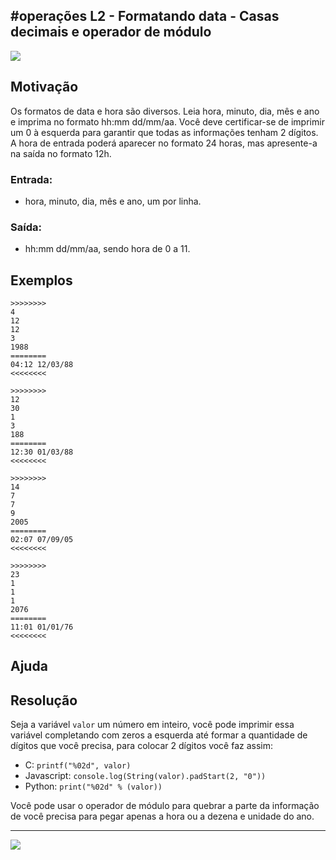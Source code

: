 ## #operações L2 - Formatando data - Casas decimais e operador de módulo

![](https://raw.githubusercontent.com/qxcodefup/moodle/master/base/011/__capa.jpg)

## Motivação

Os formatos de data e hora são diversos. Leia hora, minuto, dia, mês e ano e imprima no formato hh:mm dd/mm/aa. Você deve certificar-se de imprimir um 0 à esquerda para garantir que todas as informações tenham 2 dígitos. A hora de entrada poderá aparecer no formato 24 horas, mas apresente-a na saída no formato 12h.

### Entrada:
- hora, minuto, dia, mês e ano, um por linha.

### Saída:
- hh:mm dd/mm/aa, sendo hora de 0 a 11.

## Exemplos

```
>>>>>>>>
4
12
12
3
1988
========
04:12 12/03/88
<<<<<<<<

>>>>>>>>
12
30
1
3
188
========
12:30 01/03/88
<<<<<<<<

>>>>>>>>
14
7
7
9
2005
========
02:07 07/09/05
<<<<<<<<

>>>>>>>>
23
1
1
1
2076
========
11:01 01/01/76
<<<<<<<<
```

## Ajuda

## Resolução
Seja a variável `valor` um número em inteiro, você pode imprimir essa variável completando com zeros a esquerda até formar a quantidade de dígitos que você precisa, para colocar 2 dígitos você faz assim:
- C: `printf("%02d", valor)`
- Javascript: `console.log(String(valor).padStart(2, "0"))`
- Python: `print("%02d" % (valor))`

Você pode usar o operador de módulo para quebrar a parte da informação de você precisa para pegar apenas a hora ou a dezena e unidade do ano.

---

[![](https://raw.githubusercontent.com/qxcodefup/moodle/master/base/011/video.png)](https://youtu.be/8ic8dqudXPw)

